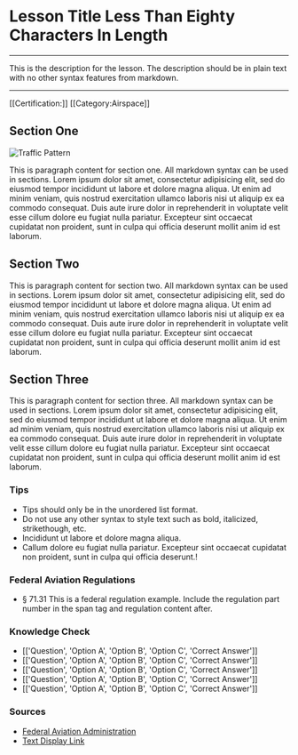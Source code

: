 <!--

*************************************************
Copyright © 2018 by Othneil I. Drew and Student Pilot Portal.

None of the material in this Work supersedes any documents,
procedures, or regulations issued by the Federal Aviation
Administration.

The Licensors does NOT claim copyright on any material published herein
that was taken from United States government sources.

Licensed under the Apache License, Version 2.0 (the "License");
you may not use this file except in compliance with the License.
You may obtain a copy of the License at

http://www.apache.org/licenses/LICENSE-2.0

Unless required by applicable law or agreed to in writing, software
distributed under the License is distributed on an "AS IS" BASIS,
WITHOUT WARRANTIES OR CONDITIONS OF ANY KIND, either express or implied.
See the License for the specific language governing permissions and
limitations under the License.

-->

# Lesson Title Less Than Eighty Characters In Length

---

This is the description for the lesson. The description should be in plain text with no other syntax features from markdown.

---


[[Certification:]]
[[Category:Airspace]]



## Section One
![Traffic Pattern](https://studentpilotportal.com/photos/learn/standard_traffic_pattern.png)

This is paragraph content for section one. All markdown syntax can be used in sections. Lorem ipsum dolor sit amet, consectetur adipisicing elit, sed do eiusmod tempor incididunt ut labore et dolore magna aliqua. Ut enim ad minim veniam, quis nostrud exercitation ullamco laboris nisi ut aliquip ex ea commodo consequat. Duis aute irure dolor in reprehenderit in voluptate velit esse cillum dolore eu fugiat nulla pariatur. Excepteur sint occaecat cupidatat non proident, sunt in culpa qui officia deserunt mollit anim id est laborum.



## Section Two
This is paragraph content for section two. All markdown syntax can be used in sections. Lorem ipsum dolor sit amet, consectetur adipisicing elit, sed do eiusmod tempor incididunt ut labore et dolore magna aliqua. Ut enim ad minim veniam, quis nostrud exercitation ullamco laboris nisi ut aliquip ex ea commodo consequat. Duis aute irure dolor in reprehenderit in voluptate velit esse cillum dolore eu fugiat nulla pariatur. Excepteur sint occaecat cupidatat non proident, sunt in culpa qui officia deserunt mollit anim id est laborum.



## Section Three
This is paragraph content for section three. All markdown syntax can be used in sections. Lorem ipsum dolor sit amet, consectetur adipisicing elit, sed do eiusmod tempor incididunt ut labore et dolore magna aliqua. Ut enim ad minim veniam, quis nostrud exercitation ullamco laboris nisi ut aliquip ex ea commodo consequat. Duis aute irure dolor in reprehenderit in voluptate velit esse cillum dolore eu fugiat nulla pariatur. Excepteur sint occaecat cupidatat non proident, sunt in culpa qui officia deserunt mollit anim id est laborum.



### Tips
* Tips should only be in the unordered list format.
* Do not use any other syntax to style text such as bold, italicized, strikethough, etc.
* Incididunt ut labore et dolore magna aliqua.
* Callum dolore eu fugiat nulla pariatur. Excepteur sint occaecat cupidatat non proident, sunt in culpa qui officia deserunt.!



### Federal Aviation Regulations
* <span class="badge-warning font-w700 px-1">&#167; 71.31</span> This is a federal regulation example. Include the regulation part number in the span tag and regulation content after.



### Knowledge Check
* [['Question', 'Option A', 'Option B', 'Option C', 'Correct Answer']]
* [['Question', 'Option A', 'Option B', 'Option C', 'Correct Answer']]
* [['Question', 'Option A', 'Option B', 'Option C', 'Correct Answer']]
* [['Question', 'Option A', 'Option B', 'Option C', 'Correct Answer']]
* [['Question', 'Option A', 'Option B', 'Option C', 'Correct Answer']]



### Sources
* [Federal Aviation Administration](https://www.faa.gov)
* [Text Display Link](https://www.example.com)
